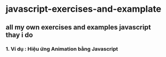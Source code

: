 # javascript-exercises-and-examplate
## all my own exercises and examples javascript thay i do

### 1. Ví dụ : Hiệu ứng Animation bằng Javascript
